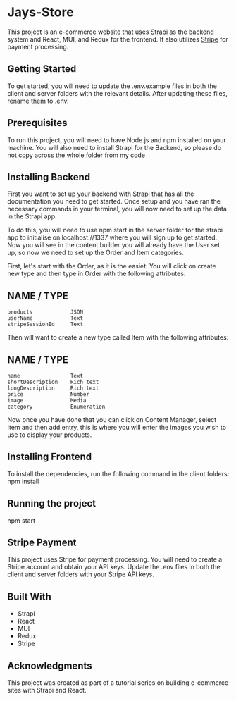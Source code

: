 # Jays-Store
This project is an e-commerce website that uses Strapi as the backend system and React, MUI, and Redux for the frontend. It also utilizes [Stripe](https://stripe.com/gb) for payment processing.

## Getting Started
To get started, you will need to update the .env.example files in both the client and server folders with the relevant details. After updating these files, rename them to .env.

## Prerequisites
To run this project, you will need to have Node.js and npm installed on your machine.
You will also need to install Strapi for the Backend, so please do not copy across the whole folder from my code

## Installing Backend
First you want to set up your backend with [Strapi](https://strapi.io/) that has all the documentation you need to get started.
Once setup and you have ran the necessary commands in your terminal, you will now need to set up the data in the Strapi app.

To do this, you will need to use npm start in the server folder for the strapi app to initialise on localhost://1337 where you will sign up to get started.
Now you will see in the content builder you will already have the User set up, so now we need to set up the Order and Item categories.

First, let's start with the Order, as it is the easiet:
You will click on create new type and then type in Order with the following attributes:
  ##  NAME	     /       TYPE
    products            JSON
    userName            Text
    stripeSessionId     Text 

Then will want to create a new type called Item with the following attributes:
  ##  NAME	     /       TYPE
    name                Text 
    shortDescription    Rich text
    longDescription     Rich text
    price               Number
    image               Media 
    category            Enumeration 
    
Now once you have done that you can click on Content Manager, select Item and then add entry, this is where you will enter the images you wish to use to display your products.

## Installing Frontend
To install the dependencies, run the following command in the client folders:
npm install

## Running the project
npm start

## Stripe Payment
This project uses Stripe for payment processing. You will need to create a Stripe account and obtain your API keys. Update the .env files in both the client and server folders with your Stripe API keys.

## Built With
* Strapi
* React
* MUI
* Redux
* Stripe

## Acknowledgments
This project was created as part of a tutorial series on building e-commerce sites with Strapi and React.
